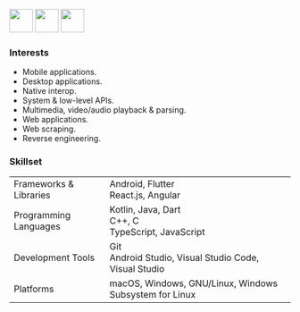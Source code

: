 <a href="https://linkedin.com/in/hitesh-kumar-saini"><img src="https://github.com/alexmercerind/alexmercerind/assets/28951144/c5046308-eacc-43e8-9e51-87586ef82a73" width="42" height="42"></a>
<a href="https://x.com/alexmercerind"><img src="https://github.com/alexmercerind/alexmercerind/assets/28951144/d8406b69-7304-4b9b-a804-02e2721d1ef2" width="42" height="42"></a>
<a href="mailto:alexmercerind@gmail.com"><img src="https://github.com/alexmercerind/alexmercerind/assets/28951144/8847d405-c0fd-4c23-b925-aa69c89b5eb2" width="42" height="42"></a>

### Interests

- Mobile applications.
- Desktop applications.
- Native interop.
- System & low-level APIs.
- Multimedia, video/audio playback & parsing.
- Web applications.
- Web scraping.
- Reverse engineering.

### Skillset

<table>
  <tr>
    <td>Frameworks & Libraries</td>
    <td>
      <div>Android, Flutter</div>
      <div>React.js, Angular</div>
    </td>
  </tr>
  <tr>
    <td>Programming Languages</td>
    <td>
      Kotlin, Java, Dart
      <br>
      C++, C
      <br>
      TypeScript, JavaScript
    </td>
  </tr>
  <tr>
    <td>Development Tools</td>
    <td>
      Git
      <br>
      Android Studio, Visual Studio Code, Visual Studio
    </td>
  </tr>
  <tr>
    <td>Platforms</td>
    <td>
      macOS, Windows, GNU/Linux, Windows Subsystem for Linux
    </td>
  </tr>
</table>

<!--

<hr>

<table>
  <tr>
    <td>
      <br>
      &nbsp;&nbsp;&nbsp;<strong>Looking for full-time Android and/or Flutter positions.</strong>&nbsp;&nbsp;&nbsp;
      <br>
      <br>
    </td>
  </tr>
</table>

-->
